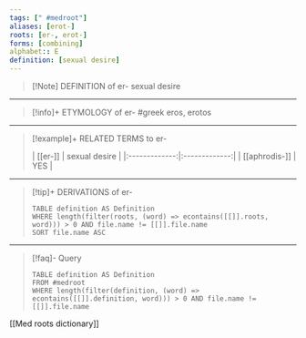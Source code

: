 ```yaml
---
tags: [" #medroot"]
aliases: [erot-]
roots: [er-, erot-]
forms: [combining]
alphabet:: E
definition: [sexual desire]
---
```

>[!Note] DEFINITION of er-
>sexual desire
_____
>[!info]+ ETYMOLOGY of er-
>#greek eros, erotos
_____
>[!example]+ RELATED TERMS to er-
>
>|    [[er-]]    | sexual desire |
|:-------------:|:-------------:|
| [[aphrodis-]] | YES              |
_____
>[!tip]+ DERIVATIONS of er-
>```dataview
>TABLE definition AS Definition 
>WHERE length(filter(roots, (word) => econtains([[]].roots, word))) > 0 AND file.name != [[]].file.name
>SORT file.name ASC
>```
____
>[!faq]- Query
>
>```dataview
>TABLE definition AS Definition
>FROM #medroot
>WHERE length(filter(definition, (word) => econtains([[]].definition, word))) > 0 AND file.name != [[]].file.name
>```

[[Med roots dictionary]]